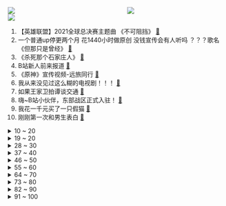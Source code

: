 <div >
	<a style="float:left;width:55%;" href = "https://github.com/anuraghazra/github-readme-stats">
	 <img src = "https://github-readme-stats.vercel.app/api?username=iuuuuuaena&theme=buefy&show_icons=true"/>
	</a>
	<a  style="float:right;width:45%" href = "https://github.com/anuraghazra/github-readme-stats">
	 <img  src="https://github-readme-stats.vercel.app/api/top-langs/?username=anuraghazra&layout=compact"/>
	</a>
	</div>

[![](https://img.shields.io/badge/jxd-@jxdgogogo.xyz-yellowgreen.svg)](https://www.jxdgogogo.xyz)<br>
1. 【英雄联盟】2021全球总决赛主题曲 《不可阻挡》 [:link:](//www.bilibili.com/video/BV17Q4y1C7rP) <br>
2. 一个普通up停更两个月 花1440小时做原创 没钱宣传会有人听吗 ？？？歌名《但那只是曾经》 [:link:](//www.bilibili.com/video/BV1M44y1t7in) <br>
3. 《杀死那个石家庄人》 [:link:](//www.bilibili.com/video/BV1oP4y1h76P) <br>
4. B站新人前来报道 [:link:](//www.bilibili.com/video/BV1Pg411F7Mm) <br>
5. 《原神》宣传视频-远旅同行 [:link:](//www.bilibili.com/video/BV1FQ4y167nb) <br>
6. 我从来没见过这么糊的电视剧！！！ [:link:](//www.bilibili.com/video/BV1Ru411f7W7) <br>
7. 如果王家卫拍谭谈交通 [:link:](//www.bilibili.com/video/BV1Bf4y1E7i3) <br>
8. 嗨~B站小伙伴，东部战区正式入驻！ [:link:](//www.bilibili.com/video/BV12f4y1j7P5) <br>
9. 我花一千元买了一只假猫 [:link:](//www.bilibili.com/video/BV17f4y1J77y) <br>
10. 刚刚第一次和男生表白 [:link:](//www.bilibili.com/video/BV1Hq4y1o7dz) <br>
<details>
<summary>10 ~ 20</summary>

11. 当 代 毕 加 索 [:link:](//www.bilibili.com/video/BV1QT4y1Z7mX) <br>
12. 【原神】国外大佬制作的庆祝原神一周年动画 [:link:](//www.bilibili.com/video/BV18U4y1c7C6) <br>
13. 瓜 买 强 华 【新概念倒放挑战】第五期 [:link:](//www.bilibili.com/video/BV1Bv411G7kY) <br>
14. 两个骗子互相敲诈的场面..... [:link:](//www.bilibili.com/video/BV1QQ4y1Q7WB) <br>
15. 【朱瑾慧x王韬瑞 | 云与海】最虐的舞姿，也是最动人的情话 [:link:](//www.bilibili.com/video/BV1U341127KY) <br>
16. 今天是一个特殊的日子 [:link:](//www.bilibili.com/video/BV1iq4y1o7BS) <br>
17. 真·潮丁解牛！潮汕大厨：“5分钟，学不会我赔钱！” [:link:](//www.bilibili.com/video/BV1pb4y1a7Gj) <br>
18. 中国神医9000针拯救了瘫痪多年的美国知名运动员 堪称奇迹 [:link:](//www.bilibili.com/video/BV1n34y1D7E8) <br>
19. 【S11MV】全网最全！MV彩蛋总数超过50个！逐帧分析S11MV，每一帧都是名场面 [:link:](//www.bilibili.com/video/BV1xb4y1173p) <br>
</details>
<details>
<summary>19 ~ 20</summary>

20. 猫咖为什么火的快凉的快？ [:link:](//www.bilibili.com/video/BV19341127kQ) <br>
21. 今天才知道，用一根牙签，就能简单快速剥出完整的柚子 [:link:](//www.bilibili.com/video/BV14R4y1p7F5) <br>
22. 【老旦花旦程派梅派青衣戏腔】京剧生惊艳演唱六首戏腔串烧｜毕业但没完全毕业的【416女团+编外人员】 [:link:](//www.bilibili.com/video/BV1jg411F7Np) <br>
23. 这是我不交钱就能看的吗？ [:link:](//www.bilibili.com/video/BV1hL4y1z7qY) <br>
24. 自制户外麻将车 [:link:](//www.bilibili.com/video/BV1MQ4y1C7j2) <br>
25. 帅小伙花重金买来配方，制作的捞汁小海鲜，这味道可以开店了！ [:link:](//www.bilibili.com/video/BV1QR4y1p7Gq) <br>
26. 父辞子笑！这小说看得我人都傻了【阅片无数Ⅱ 20】 [:link:](//www.bilibili.com/video/BV1Zq4y1P7Fi) <br>
27. 【谈鲁迅合集】3300W播放！鲁迅：愿中国青年都摆脱冷气，只是向上走。 [:link:](//www.bilibili.com/video/BV14f4y1E79N) <br>
28. 日本投降！非凡刘醒世纪和解！排骨最高光！9.3分港剧巅峰《义海豪情》P14 [:link:](//www.bilibili.com/video/BV1Df4y1F76x) <br>
</details>
<details>
<summary>28 ~ 30</summary>

29. 时隔两个月，这条vlog迎来了一个令人感动的结尾 [:link:](//www.bilibili.com/video/BV1fq4y1P7CD) <br>
30. 老 二 次 元 了 属 于 是 [:link:](//www.bilibili.com/video/BV1R3411y7WL) <br>
31. 【刘谦魔术课】魔术课豪华升级之「我有超能力，谁跟你拼手速！」（烂标题） [:link:](//www.bilibili.com/video/BV1ML411s7VG) <br>
32. 食 堂 零 元 购 版 Ngana Rindu [:link:](//www.bilibili.com/video/BV1YL411s711) <br>
33. 曾经的中国制毒第一村！一天搜出三吨冰毒！有枪支还有手雷！《破冰行动》原型案件 [:link:](//www.bilibili.com/video/BV1t34y1D7yG) <br>
34. 孟晚舟回家，美国围猎失败，我扒出幕后利益链… [:link:](//www.bilibili.com/video/BV1f64y1b7Tk) <br>
35. 【地铁篇后传】之 纯正街溜子！ [:link:](//www.bilibili.com/video/BV1LL411s7Ef) <br>
36. 国家交给上海一个任务，硬刚百年未有之大变局！ [:link:](//www.bilibili.com/video/BV1PU4y1P7EG) <br>
37. 【FGO动画】英灵环游记 [:link:](//www.bilibili.com/video/BV1Cb4y117ud) <br>
</details>
<details>
<summary>37 ~ 40</summary>

38. 【总结】爆肝1077集！柯南到底死了多少人? [:link:](//www.bilibili.com/video/BV1Wu411f7ZP) <br>
39. 看涨水8斤的小仙浮肿脸，相当于3天没尿尿，以后再也不会肿成这样了！ [:link:](//www.bilibili.com/video/BV1w64y1h7q6) <br>
40. 好帅 [:link:](//www.bilibili.com/video/BV1Sf4y1E7eN) <br>
41. 【真人漫威】特效沙雕大对决！ [:link:](//www.bilibili.com/video/BV19u411f71x) <br>
42. 暗访茶百道，换有效期标签是为了应付工商局检查 [:link:](//www.bilibili.com/video/BV1Vb4y117Dc) <br>
43. 【MC】大型生活向中文整合包发布！— [Isekai Life‘s Fantasy-异界生活幻想] — 史诗级的MC生活！ [:link:](//www.bilibili.com/video/BV1tU4y1A7km) <br>
44. 【假 如 不 健 身 违 法】 [:link:](//www.bilibili.com/video/BV1UQ4y1k7dG) <br>
45. 《小 米 11 用 户 破 防 实 录》 [:link:](//www.bilibili.com/video/BV1ZR4y1H7Pb) <br>
46. hanser演唱会预热视频 [:link:](//www.bilibili.com/video/BV1tv411G7AN) <br>
</details>
<details>
<summary>46 ~ 50</summary>

47. 【时代少年团】TNT《猜心俱乐部》 [:link:](//www.bilibili.com/video/BV1bb4y117oW) <br>
48. 当外地教官遇到广东学生 [:link:](//www.bilibili.com/video/BV1UQ4y1z7Ny) <br>
49. 教你们是假，想炫耀是真。                                                    冰牛奶搅和搅和这么好吃？？？！ [:link:](//www.bilibili.com/video/BV1FL41147oh) <br>
50. 鸡蛋的成长日记！！ [:link:](//www.bilibili.com/video/BV1E64y187Y2) <br>
51. 坏人演的太像了！漠叔首次公开剧本，大家误会他了 [:link:](//www.bilibili.com/video/BV1TL4y1h7pR) <br>
52. 我只是一个路过的假面骑士！Henshin！ [:link:](//www.bilibili.com/video/BV1fQ4y1Q7gr) <br>
53. 2021国家航天局官方宣传片震撼发布！探索宇宙，合作共赢 [:link:](//www.bilibili.com/video/BV1RQ4y1Q7xk) <br>
54. 如何戒断多巴胺？自律其实非常特别以及极其的简单！ [:link:](//www.bilibili.com/video/BV1hf4y1E7bV) <br>
55. 【高燃】戴上耳机别眨眼，带你领略中华武术的魅力！ [:link:](//www.bilibili.com/video/BV1GL41147tf) <br>
</details>
<details>
<summary>55 ~ 60</summary>

56. 快说个价格让我死心啊！！！！ [:link:](//www.bilibili.com/video/BV1Z34y1S77w) <br>
57. 恶心，恶心呐，恶心！ [:link:](//www.bilibili.com/video/BV1wU4y1P7Xj) <br>
58. 我自己开发出的游戏竟是抄袭烂作 [:link:](//www.bilibili.com/video/BV1v44y1478E) <br>
59. 岸田文雄上台，中国要做好最坏的打算【消化一下】 [:link:](//www.bilibili.com/video/BV1Bv411G7f6) <br>
60. 春晚舞台上的第一个“讽刺小品”竟然是它？【难忘今朝1986】 [:link:](//www.bilibili.com/video/BV1CL4y1z7qX) <br>
61. 爆肝1200小时！mmd的尽头原来是……【阿修罗组VS帝释天组】 [:link:](//www.bilibili.com/video/BV1C44y1b76T) <br>
62. 是不唱的还行兄弟们？其实我很愿意把喜欢除了吃以外的其他事情分享给大家。 [:link:](//www.bilibili.com/video/BV1WQ4y1C7TX) <br>
63. 中俄联军大战外星生物 FPS Demo《入侵日》实机演示 [:link:](//www.bilibili.com/video/BV1EQ4y1C7AY) <br>
64. 死亡拔河，夺命弹珠，456人仅剩17！逃杀惊悚片《鱿鱼游戏》（中） [:link:](//www.bilibili.com/video/BV1X64y187rV) <br>
</details>
<details>
<summary>64 ~ 70</summary>

65. 黑暗欺骗第四章真的来了！不要轻易相信护士的话，这根本就不是一家正规医院！折磨疗法让你痛不欲生！ [:link:](//www.bilibili.com/video/BV17q4y1Z7LW) <br>
66. 恒大女债权人当场爆粗，怒骂许家印玩女明星、买豪宅却不还钱！ [:link:](//www.bilibili.com/video/BV1LR4y1n7ty) <br>
67. 美国贫民窟街头泡面，康师傅500碗的牛肉量，有这一碗多吗？ [:link:](//www.bilibili.com/video/BV1rU4y1c72W) <br>
68. 完 美 国 庆 教 学 ！！！ [:link:](//www.bilibili.com/video/BV15h411H757) <br>
69. 【原神1周年】感谢你们出现在我的生命中! [:link:](//www.bilibili.com/video/BV18L4y1z7W5) <br>
70. 崩坏3「星火流音」纪念演出 即将上线！ [:link:](//www.bilibili.com/video/BV1Kf4y1J7RE) <br>
71. 【罗翔】违反常识？骗取性利益为什么不宜一律规定为犯罪？ [:link:](//www.bilibili.com/video/BV1Jq4y1o7N3) <br>
72. 数 码 宝 贝 删 减 版 本 [:link:](//www.bilibili.com/video/BV1zQ4y1Q7qa) <br>
73. 【1818黄金眼】前一秒有多嚣张，后一秒就有多怂，男子打人后派出所里疯狂变脸 [:link:](//www.bilibili.com/video/BV1P44y1t7mS) <br>
</details>
<details>
<summary>73 ~ 80</summary>

74. 一张纸牌能转多久？五分钟学会无限转牌！！！ [:link:](//www.bilibili.com/video/BV1WQ4y1z7Jf) <br>
75. 当房子也老了，我们还要"为房养老"吗？房子的老化进程有多快？-【冷却报告】 [:link:](//www.bilibili.com/video/BV1yR4y1p7t7) <br>
76. 九龄｜一 只 女 友｜双 倍 快 乐 [:link:](//www.bilibili.com/video/BV1DT4y1Z7s2) <br>
77. 2021年「原神生日会」 [:link:](//www.bilibili.com/video/BV1df4y1w7Z1) <br>
78. 如何在酒店和出租屋防偷拍？自查针孔摄像头攻略！【老爸评测】 [:link:](//www.bilibili.com/video/BV19u411f7yh) <br>
79. 合肥断轨过山车，玩的就是心跳！ [:link:](//www.bilibili.com/video/BV1wq4y1P71L) <br>
80. 美联储零元购 [:link:](//www.bilibili.com/video/BV1VM4y1373C) <br>
81. 我一定是毛毛子见过最文静的男孩子！ [:link:](//www.bilibili.com/video/BV1ev411G7Nu) <br>
82. 防火防盗防老婆，被老婆出卖才是真正的痛！美国政坛大戏《纸牌屋》第4期 [:link:](//www.bilibili.com/video/BV1mf4y1F7Qp) <br>
</details>
<details>
<summary>82 ~ 90</summary>

83. 这个国庆节，与王一博共赏山河辽阔，感受万家祥和 [:link:](//www.bilibili.com/video/BV1r34y1D7tn) <br>
84. 喜 提 零 元 超 市 [:link:](//www.bilibili.com/video/BV1x64y187hR) <br>
85. 【停电圣经】阿⚡姨⚡啊⚡ [:link:](//www.bilibili.com/video/BV1HR4y1p7ZY) <br>
86. 拥有一个过敏性鼻炎的鼻子，到底有多绝望！ [:link:](//www.bilibili.com/video/BV1zb4y117M3) <br>
87. LOL破解版！一键强制对手挂机观战！【有点骚东西】 [:link:](//www.bilibili.com/video/BV1ML411s7Lt) <br>
88. 厨师长教你：“三杯鸡”的家常做法，汁香味浓，鲜嫩爽滑 [:link:](//www.bilibili.com/video/BV1QR4y1p7Ac) <br>
89. 新华社对话李子柒：热爱可抵漫长黑夜 [:link:](//www.bilibili.com/video/BV1AP4y1873Q) <br>
90. 她好尖酸我好爱~ [:link:](//www.bilibili.com/video/BV1aL411s7kh) <br>
91. 【野生人类图鉴】倒霉蛋选择了弹幕最多的玩法 [:link:](//www.bilibili.com/video/BV1r3411y7qN) <br>
</details>
<details>
<summary>91 ~ 100</summary>

92. 将DNF剪成一部电影会发生什么？时长2小时50分存活确认！你能坚持看完吗？一口气看个爽！ [:link:](//www.bilibili.com/video/BV1xh411H7di) <br>
93. 教你怎么像香妃一样引蝴蝶 [:link:](//www.bilibili.com/video/BV1ef4y1E7xQ) <br>
94. 咦？我那么大一把扫把，刚刚还在扫地呢，咋就凭空消失了呢？ [:link:](//www.bilibili.com/video/BV1734y1U77F) <br>
95. 回村的诱惑（3） [:link:](//www.bilibili.com/video/BV1TU4y1A7fn) <br>
96. 《 硬 核 折 叠 屏 手 机 》 [:link:](//www.bilibili.com/video/BV1Mv411G7Y2) <br>
97. 深夜撸串,整条街都是他家的香味！美食探店/无广试吃员 [:link:](//www.bilibili.com/video/BV1hQ4y1Q7Uz) <br>
98. 实拍3D打印的房子！住一晚是什么感觉？ [:link:](//www.bilibili.com/video/BV1Wq4y1o7N6) <br>
99. 花30万学1个道理：不要改装！ [:link:](//www.bilibili.com/video/BV1yf4y1w7QG) <br>
100. 0成本！专业演员才知道的眼神练习！ [:link:](//www.bilibili.com/video/BV1b64y187XA) <br>
</details>
